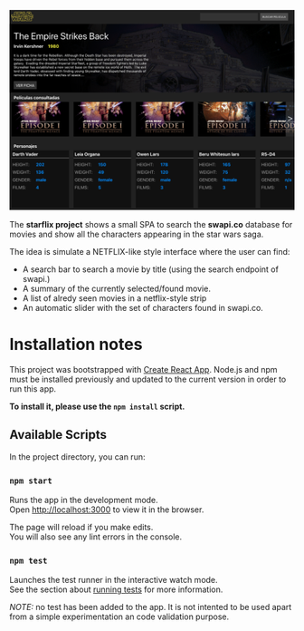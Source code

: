 

![The starflix project](https://raw.githubusercontent.com/gmartinerro/starflix/master/docs/snapshot.png)


The **starflix project** shows a small SPA to search the **swapi.co** database for movies and show all the characters appearing in the star wars saga.


The idea is simulate a NETFLIX-like style interface where the user can find:

* A search bar to search a movie by title (using the search endpoint of swapi.)
* A summary of the currently selected/found movie.
* A list of alredy seen movies in a netflix-style strip
* An automatic slider with the set of characters found in swapi.co.


# Installation notes

This project was bootstrapped with [Create React App](https://github.com/facebook/create-react-app). Node.js and npm must be installed previously and updated to the current version in order to run this app.

**To install it, please use the `npm install` script.**

## Available Scripts

In the project directory, you can run:

### `npm start`

Runs the app in the development mode.<br>
Open [http://localhost:3000](http://localhost:3000) to view it in the browser.

The page will reload if you make edits.<br>
You will also see any lint errors in the console.

### `npm test`

Launches the test runner in the interactive watch mode.<br>
See the section about [running tests](https://facebook.github.io/create-react-app/docs/running-tests) for more information.

*NOTE:* no test has been added to the app. It is not intented to be used apart from a simple experimentation an code validation purpose.


